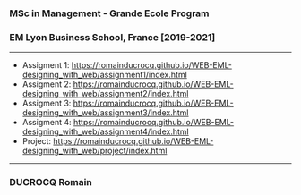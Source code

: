 ### MSc in Management - Grande Ecole Program
### EM Lyon Business School, France [2019-2021]

****

- Assigment 1: https://romainducrocq.github.io/WEB-EML-designing_with_web/assignment1/index.html
- Assigment 2: https://romainducrocq.github.io/WEB-EML-designing_with_web/assignment2/index.html
- Assigment 3: https://romainducrocq.github.io/WEB-EML-designing_with_web/assignment3/index.html
- Assigment 4: https://romainducrocq.github.io/WEB-EML-designing_with_web/assignment4/index.html
- Project: https://romainducrocq.github.io/WEB-EML-designing_with_web/project/index.html

****

### DUCROCQ Romain
